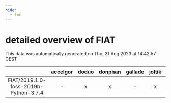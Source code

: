 ```yaml
---
hide:
  - toc
---
```


detailed overview of FIAT
=========================


This data was automatically generated on Thu, 31 Aug 2023 at 14:42:57 CEST  

| |accelgor|doduo|donphan|gallade|joltik|skitty|swalot|victini|
| :---: | :---: | :---: | :---: | :---: | :---: | :---: | :---: | :---: |
|FIAT/2019.1.0-foss-2019b-Python-3.7.4|-|x|x|-|x|x|x|x|
